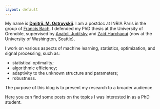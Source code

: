 ```yaml
---
layout: default
---
```


My name is [__Dmitrii. M. Ostrovskii__](http://www.dostrovsky.com/). 
I am a postdoc at INRIA Paris in the group of [Francis Bach](https://www.di.ens.fr/~fbach/).
I defended my PhD thesis at the University of Grenoble, supervised by [Anatoli Juditsky](https://ljk.imag.fr/membres/Anatoli.Iouditski/) and [Zaid Harchaoui](http://faculty.washington.edu/zaid/index.html) (now at the University of Washington, Seattle).

I work on various aspects of machine learning, statistics, optimization, and signal processing, such as: 
* statistical optimality;
* algorithmic efficiency;
* adaptivity to the unknown structure and parameters;
* robustness.

The purpose of this blog is to present my research to a broader audience.

[Here](https://ostrodmit.blog/) you can find some posts on the topics I was interested in as a PhD student.